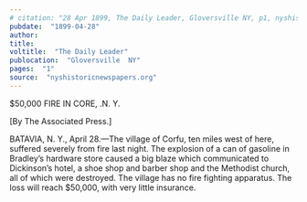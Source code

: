 ```yaml
---
# citation: "28 Apr 1899, The Daily Leader, Gloversville NY, p1, nyshistoricnewspapers.org."
pubdate:  "1899-04-28"
author: 
title: 
voltitle:  "The Daily Leader"
publocation:  "Gloversville  NY"
pages:  "1"
source:  "nyshistoricnewspapers.org"
---
```

$50,000 FIRE IN CORE, .N. Y. 

[By The Associated Press.] 

BATAVIA, N. Y., April 28.—The village of Corfu, ten miles west of here, suffered severely from fire last night. The explosion of a can of gasoline in Bradley’s hardware store caused a big blaze which communicated to Dickinson’s hotel, a shoe shop and barber shop and the Methodist church, all of which were destroyed. The village has no fire fighting apparatus. The loss will reach $50,000, with very little insurance.

